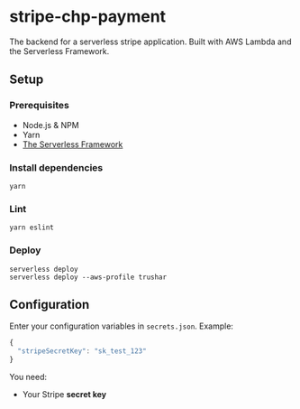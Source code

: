 # stripe-chp-payment
The backend for a serverless stripe application.
Built with AWS Lambda and the Serverless Framework.

## Setup

### Prerequisites

- Node.js & NPM
- Yarn
- [The Serverless Framework](https://serverless.com/framework/)

### Install dependencies

```
yarn
```

### Lint

```
yarn eslint
```

### Deploy

```
serverless deploy
serverless deploy --aws-profile trushar
```

## Configuration

Enter your configuration variables in `secrets.json`. Example:

```javascript
{
  "stripeSecretKey": "sk_test_123"
}
```

You need:

- Your Stripe **secret key**
